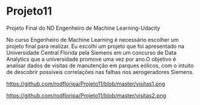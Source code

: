 # Projeto11
Projeto Final do ND Engenheiro de Machine Learning-Udacity

No curso Engenheiro de Machine Learning é necessário escolher um projeto final
para realizar. Eu escolhi um projeto que foi apresentado na Universidade Central Florida
pela Siemens em um concurso de Data Analytics que a universidade promove uma vez por
ano.O objetivo é analisar dados de visitas de manutenção em parques eólicos, com o intuito
de descobrir possíveis correlações nas falhas nos aerogeradores Siemens.

https://github.com/rodfloripa/Projeto11/blob/master/visitas1.png

https://github.com/rodfloripa/Projeto11/blob/master/visitas2.png
